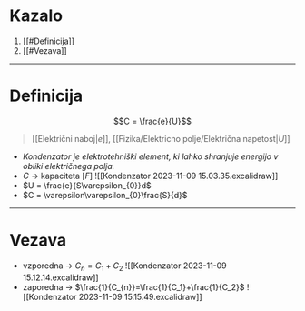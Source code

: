 # Kazalo
1. [[#Definicija]]
2. [[#Vezava]]
---
# Definicija
$$C = \frac{e}{U}$$
>[[Električni naboj|$e$]], [[Fizika/Elektricno polje/Električna napetost|$U$]]
- *Kondenzator je elektrotehniški element, ki lahko shranjuje energijo v obliki električnega polja.*
- $C$ -> kapaciteta \[$F$]
![[Kondenzator 2023-11-09 15.03.35.excalidraw]]
- $U = \frac{e}{S\varepsilon_{0}}d$
- $C = \varepsilon\varepsilon_{0}\frac{S}{d}$
---
# Vezava
- vzporedna -> $C_{n}=C_{1}+C_{2}$
![[Kondenzator 2023-11-09 15.12.14.excalidraw]]
- zaporedna -> $\frac{1}{C_{n}}=\frac{1}{C_1}+\frac{1}{C_2}$
![[Kondenzator 2023-11-09 15.15.49.excalidraw]]